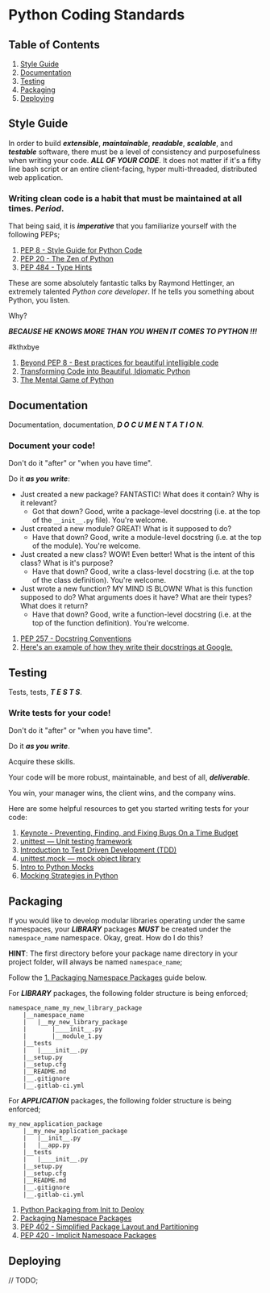 # Python Coding Standards

## Table of Contents

1. [Style Guide](#style_guide)
2. [Documentation](#documentation)
3. [Testing](#testing)
4. [Packaging](#packaging)
5. [Deploying](#deploying)

## Style Guide <a name='style_guide'></a>

In order to build __*extensible*__, __*maintainable*__, __*readable*__, __*scalable*__, and __*testable*__ software, there must be a level of consistency and purposefulness when writing your code. __*ALL OF YOUR CODE*__. It does not matter if it's a fifty line bash script or an entire client-facing, hyper multi-threaded, distributed web application.

### Writing clean code is a habit that must be maintained at all times. __*Period*__.

That being said, it is __*imperative*__ that you familiarize yourself with the following PEPs;

1. <a href='https://www.python.org/dev/peps/pep-0008/'>PEP 8 - Style Guide for Python Code</a>
2. <a href='https://www.python.org/dev/peps/pep-0020/'>PEP 20 - The Zen of Python</a>
3. <a href='https://www.python.org/dev/peps/pep-0484/'> PEP 484 - Type Hints</a>

These are some absolutely fantastic talks by Raymond Hettinger, an extremely talented *Python core developer*. If he tells you something about Python, you listen.

Why?

__*BECAUSE HE KNOWS MORE THAN YOU WHEN IT COMES TO PYTHON !!!*__

\#kthxbye

1. <a href='https://www.youtube.com/watch?v=wf-BqAjZb8M'>Beyond PEP 8 - Best practices for beautiful intelligible code</a>
2. <a href='https://www.youtube.com/watch?v=OSGv2VnC0go'>Transforming Code into Beautiful, Idiomatic Python</a>
3. <a href='https://www.youtube.com/watch?v=UANN2Eu6ZnM&t=1350s'>The Mental Game of Python</a>

## Documentation <a name='documentation'></a>

Documentation, documentation, __*D O C U M E N T A T I O N*__.

### Document your code!

Don't do it "after" or "when you have time".

Do it __*as you write*__:

- Just created a new package? FANTASTIC! What does it contain? Why is it relevant?
  - Got that down? Good, write a package-level docstring (i.e. at the top of the `__init__.py` file). You're welcome.
- Just created a new module? GREAT! What is it supposed to do?
  - Have that down? Good, write a module-level docstring (i.e. at the top of the module). You're welcome.
- Just created a new class? WOW! Even better! What is the intent of this class? What is it's purpose?
  - Have that down? Good, write a class-level docstring (i.e. at the top of the class definition). You're welcome.
- Just wrote a new function? MY MIND IS BLOWN! What is this function supposed to do? What arguments does it have? What are their types? What does it return?
  - Have that down? Good, write a function-level docstring (i.e. at the top of the function definition). You're welcome.

1. <a href='https://www.python.org/dev/peps/pep-0257/'>PEP 257 - Docstring Conventions</a>
2. <a href='https://sphinxcontrib-napoleon.readthedocs.io/en/latest/example_google.html'>Here's an example of how they write their docstrings at Google.</a>

## Testing <a name='testing'></a>

Tests, tests, __*T E S T S*__.

### Write tests for your code!

Don't do it "after" or "when you have time".

Do it __*as you write*__.

Acquire these skills.

Your code will be more robust, maintainable, and best of all, __*deliverable*__.

You win, your manager wins, the client wins, and the company wins.

Here are some helpful resources to get you started writing tests for your code:

1. <a href='https://www.youtube.com/watch?v=ARKbfWk4Xyw'>Keynote - Preventing, Finding, and Fixing Bugs On a Time Budget</a>
2. <a href='https://docs.python.org/3/library/unittest.html'>unittest — Unit testing framework</a>
3. <a href='https://www.youtube.com/watch?v=Tul3DHCAJPY&t=268s'>Introduction to Test Driven Development (TDD)</a>
4. <a href='https://docs.python.org/3/library/unittest.mock.html'>unittest.mock — mock object library</a>
5. <a href='https://www.youtube.com/watch?v=smPbDqGjFAI'>Intro to Python Mocks</a>
6. <a href='https://www.youtube.com/watch?v=zW0f4ZRYF5M'>Mocking Strategies in Python</a>

## Packaging <a name='packaging'></a>

If you would like to develop modular libraries operating under the same namespaces, your __*LIBRARY*__ packages __*MUST*__ be created under the `namespace_name` namespace.
Okay, great. How do I do this?

__HINT__: The first directory before your package name directory in your project folder, will always be named `namespace_name`;

Follow the [1. Packaging Namespace Packages](#packaging_namespace_packages)</a> guide below.

For __*LIBRARY*__ packages, the following folder structure is being enforced;

    namespace_name_my_new_library_package
        |__namespace_name
        |   |__my_new_library_package
        |       |____init__.py
        |       |__module_1.py
        |__tests
        |   |____init__.py
        |__setup.py
        |__setup.cfg
        |__README.md
        |__.gitignore
        |__.gitlab-ci.yml

For __*APPLICATION*__ packages, the following folder structure is being enforced;

    my_new_application_package
        |__my_new_application_package
        |   |__init__.py
        |   |__app.py
        |__tests
        |   |____init__.py
        |__setup.py
        |__setup.cfg
        |__README.md
        |__.gitignore
        |__.gitlab-ci.yml

1. <a href='https://www.youtube.com/watch?v=4fzAMdLKC5k'>Python Packaging from Init to Deploy</a>
2. <a name='packaging_namespace_packages' href='https://packaging.python.org/guides/packaging-namespace-packages/'>Packaging Namespace Packages</a>
3. <a href='https://www.python.org/dev/peps/pep-0402/'>PEP 402 - Simplified Package Layout and Partitioning</a>
4. <a href='https://www.python.org/dev/peps/pep-0420/'>PEP 420 - Implicit Namespace Packages</a>

## Deploying <a name='deploying'></a>

// TODO;
